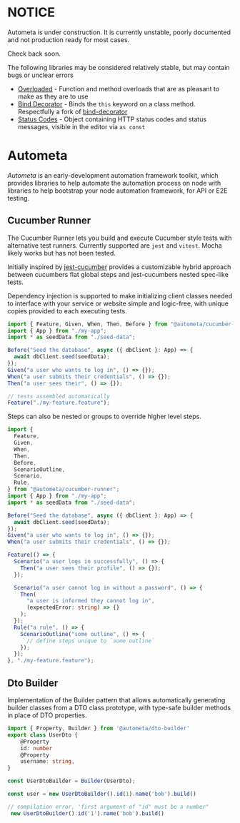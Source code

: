 # NOTICE

Autometa is under construction. It is currently unstable, poorly documented and not production ready for most cases.

Check back soon.

The following libraries may be considered relatively stable, but may contain bugs or unclear errors

- [Overloaded](libraries/overloaded/) - Function and method overloads that are as pleasant to make as they are to use
- [Bind Decorator](libraries/bind-decorator/) - Binds the `this` keyword on a class method. Respectfully a fork of [bind-decorator](https://www.npmjs.com/package/autobind-decorator)
- [Status Codes](libraries/status-codes/) - Object containing HTTP status
codes and status messages, visible in the editor via `as const`

# Autometa

_Autometa_ is an early-development automation framework toolkit, which provides libraries to help automate the automation process on node with libraries to
help bootstrap your node automation framework, for API or E2E testing.

## Cucumber Runner

The Cucumber Runner lets you build and execute Cucumber style tests with alternative test runners. Currently supported are `jest` and `vitest`. Mocha
likely works but has not been tested.

Initially inspired by [jest-cucumber](github.com/bencompton/jest-cucumber) provides a customizable hybrid approach between cucumbers flat global steps
and jest-cucumbers nested spec-like tests.

Dependency injection is supported to make initializing client classes needed to interface with your service or website simple and logic-free, with unique copies
provided to each executing tests.

```ts title='Cucumber like'
import { Feature, Given, When, Then, Before } from "@autometa/cucumber-runner";
import { App } from "./my-app";
import * as seedData from "./seed-data";

Before("Seed the database", async ({ dbClient }: App) => {
  await dbClient.seed(seedData);
});
Given("a user who wants to log in", () => {});
When("a user submits their credentials", () => {});
Then("a user sees their", () => {});

// tests assembled automatically
Feature("./my-feature.feature");
```

Steps can also be nested or groups to override higher level
steps.

```ts title='Jest-Cucumber like'
import {
  Feature,
  Given,
  When,
  Then,
  Before,
  ScenarioOutline,
  Scenario,
  Rule,
} from "@autometa/cucumber-runner";
import { App } from "./my-app";
import * as seedData from "./seed-data";

Before("Seed the database", async ({ dbClient }: App) => {
  await dbClient.seed(seedData);
});
Given("a user who wants to log in", () => {});
When("a user submits their credentials", () => {});

Feature(() => {
  Scenario("a user logs in successfully", () => {
    Then("a user sees their profile", () => {});
  });

  Scenario("a user cannot log in without a password", () => {
    Then(
      "a user is informed they cannot log in",
      (expectedError: string) => {}
    );
  });
  Rule("a rule", () => {
    ScenarioOutline("some outline", () => {
      // define steps unique to `some outline`
    });
  });
}, "./my-feature.feature");
```

## Dto Builder

Implementation of the Builder pattern that allows automatically generating
builder classes from a DTO class prototype, with type-safe builder methods in
place of DTO properties.

```ts
import { Property, Builder } from '@autometa/dto-builder'
export class UserDto {
    @Property
    id: number
    @Property
    username: string,
}

const UserDtoBuilder = Builder(UserDto);

const user = new UserDtoBuilder().id(1).name('bob').build()

// compilation error, 'first argument of "id" must be a number"
 new UserDtoBuilder().id('1').name('bob').build()
```
